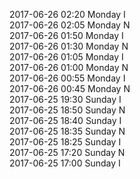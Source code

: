 2017-06-26 02:20 Monday  I  
2017-06-26 02:05 Monday  N  
2017-06-26 01:50 Monday  I  
2017-06-26 01:30 Monday  N  
2017-06-26 01:05 Monday  I  
2017-06-26 01:00 Monday  N  
2017-06-26 00:55 Monday  I  
2017-06-26 00:45 Monday  N  
2017-06-25 19:30 Sunday  I  
2017-06-25 18:50 Sunday  N  
2017-06-25 18:40 Sunday  I  
2017-06-25 18:35 Sunday  N  
2017-06-25 18:25 Sunday  I  
2017-06-25 17:20 Sunday  N  
2017-06-25 17:00 Sunday  I  
